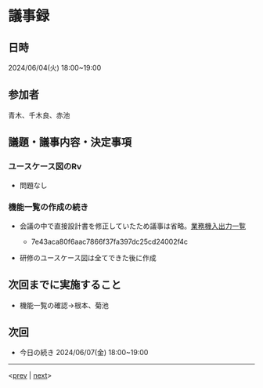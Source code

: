 # 議事録

## 日時

2024/06/04(火) 18:00~19:00

## 参加者

青木、千木良、赤池

## 議題・議事内容・決定事項

### ユースケース図のRv

- 問題なし

### 機能一覧の作成の続き

- 会議の中で直接設計書を修正していたため議事は省略。[業務機入出力一覧](https://github.com/Future-Csg3/nkaca-training-docs/blob/main/20_RD/30_機能要件/業務機入出力一覧.md)
  - 7e43aca80f6aac7866f37fa397dc25cd24002f4c

- 研修のユースケース図は全てできた後に作成

## 次回までに実施すること

- 機能一覧の確認→根本、菊池

## 次回

- 今日の続き
2024/06/07(金) 18:00~19:00

---
<[prev](https://github.com/Future-Csg3/nkaca-training-docs/blob/main/01_議事録/20240531.md)
|
[next](https://github.com/Future-Csg3/nkaca-training-docs/blob/main/01_議事録/20240607.md)>
